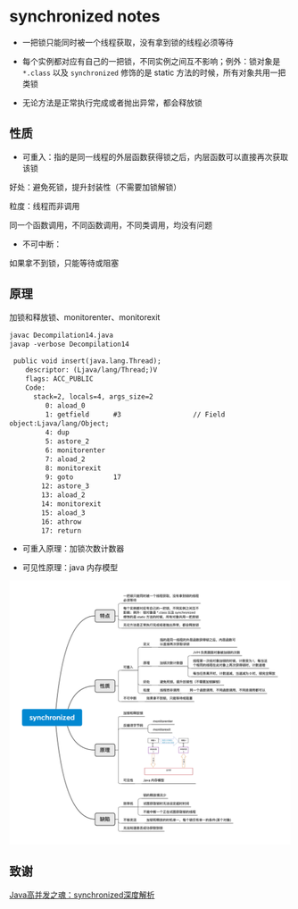 # synchronized notes

- 一把锁只能同时被一个线程获取，没有拿到锁的线程必须等待

- 每个实例都对应有自己的一把锁，不同实例之间互不影响；例外：锁对象是 `*.class` 以及 `synchronized` 修饰的是 static 方法的时候，所有对象共用一把类锁

- 无论方法是正常执行完成或者抛出异常，都会释放锁

## 性质

- 可重入：指的是同一线程的外层函数获得锁之后，内层函数可以直接再次获取该锁

好处：避免死锁，提升封装性（不需要加锁解锁）

粒度：线程而非调用

同一个函数调用，不同函数调用，不同类调用，均没有问题

- 不可中断：

如果拿不到锁，只能等待或阻塞

## 原理

加锁和释放锁、monitorenter、monitorexit

```
javac Decompilation14.java
javap -verbose Decompilation14
```

```
 public void insert(java.lang.Thread);
    descriptor: (Ljava/lang/Thread;)V
    flags: ACC_PUBLIC
    Code:
      stack=2, locals=4, args_size=2
         0: aload_0
         1: getfield      #3                  // Field object:Ljava/lang/Object;
         4: dup
         5: astore_2
         6: monitorenter
         7: aload_2
         8: monitorexit
         9: goto          17
        12: astore_3
        13: aload_2
        14: monitorexit
        15: aload_3
        16: athrow
        17: return

```

- 可重入原理：加锁次数计数器

- 可见性原理：java 内存模型

![synchronized](./synchronized.png)

## 致谢

[Java高并发之魂：synchronized深度解析](https://www.imooc.com/learn/1086)
